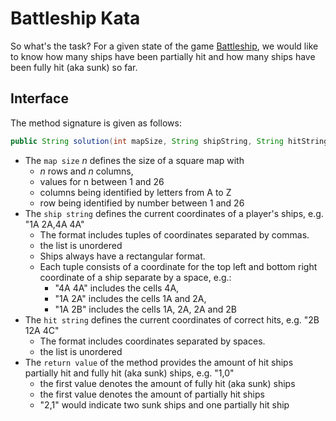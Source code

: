 # Battleship Kata

So what's the task? For a given state of the game [Battleship](https://en.wikipedia.org/wiki/Battleship_(game)), 
we would like to know how many ships have been partially hit and how many ships have been fully hit (aka sunk) so far.

## Interface

The method signature is given as follows:

```java
public String solution(int mapSize, String shipString, String hitString);
```

* The `map size` _n_  defines the size of a square map with 
  * _n_ rows and _n_ columns,
  * values for n between 1 and 26
  * columns being identified by letters from A to Z
  * row being identified by number between 1 and 26
* The `ship string` defines the current coordinates of a player's ships, e.g. "1A 2A,4A 4A"
  * The format includes tuples of coordinates separated by commas.
  * the list is unordered
  * Ships always have a rectangular format.  
  * Each tuple consists of a coordinate for the top left and bottom right coordinate of a ship separate by a space, e.g.:
    * "4A 4A" includes the cells 4A,
    * "1A 2A" includes the cells 1A and 2A,
    * "1A 2B" includes the cells 1A, 2A, 2A and 2B
* The `hit string` defines the current coordinates of correct hits, e.g. "2B 12A 4C"
  * The format includes coordinates separated by spaces.
  * the list is unordered
* The `return value` of the method provides the amount of hit ships partially hit and fully hit (aka sunk) ships, e.g. "1,0"
  * the first value denotes the amount of fully hit (aka sunk) ships
  * the first value denotes the amount of partially hit ships
  * "2,1" would indicate two sunk ships and one partially hit ship
